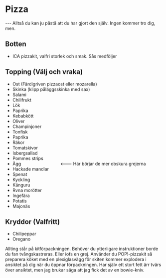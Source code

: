 # Pizza
--- Alltså du kan ju påstå att du har gjort den själv. Ingen kommer tro dig, men.

## Botten
* ICA pizzakit, valfri storlek och smak. Sås medföljer

## Topping (Välj och vraka)
* Ost (Färdigriven pizzaost eller mozarella)
* Skinka (klipp påläggsskinka med sax)
* Salami
* Chilifrukt
* Lök
* Paprika
* Kebabkött
* Oliver
* Champinjoner
* Tonfisk
* Paprika
* Räkor
* Tomatskivor
* Isbergsallad
* Pommes strips
* Ägg  &nbsp;&nbsp;&nbsp;&nbsp;&nbsp;&nbsp;&nbsp;&nbsp;&nbsp;&nbsp;&nbsp;&nbsp;&nbsp;&nbsp;&nbsp;&nbsp;&nbsp;&nbsp;&nbsp;&nbsp;&nbsp;&nbsp;&nbsp;&nbsp;&nbsp;&nbsp;&nbsp;&nbsp;&nbsp;&nbsp;           <--- Här börjar de mer obskura grejerna
* Hackade mandlar
* Spenat
* Kyckling
* Känguru
* Rvna morötter
* Ingefära
* Potatis
* Majonäs

## Kryddor (Valfritt)
* Chilipeppar
* Oregano

Allting står på kitförpackningen. Behöver du ytterligare instruktioner borde du fan tvångskastreras.
Eller iofs en grej. Använder du POP!-pizzakit så preparera köket med en plexiglasvägg för skiten kommer explodera i ansiktet på dig när du öppnar förpackningen. Har själv ett stort fett ärr tvärs över ansiktet, men jag brukar säga att jag fick det av en bowie-kniv.
